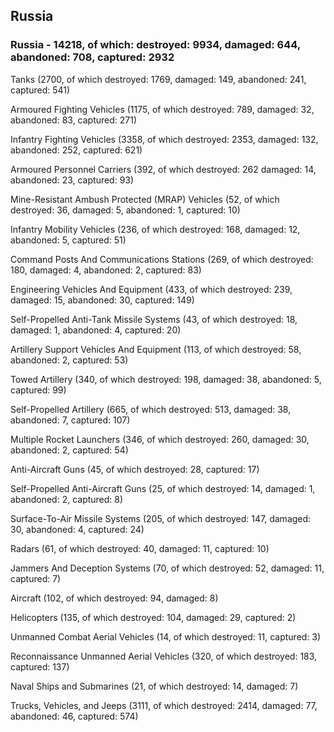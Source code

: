 
 
 ## Russia
 
 ### Russia - 14218, of which: destroyed: 9934, damaged: 644, abandoned: 708, captured: 2932

 

 

 Tanks (2700, of which destroyed: 1769, damaged: 149, abandoned: 241, captured: 541)

 Armoured Fighting Vehicles (1175, of which destroyed: 789, damaged: 32, abandoned: 83, captured: 271)

 Infantry Fighting Vehicles (3358, of which destroyed: 2353, damaged: 132, abandoned: 252, captured: 621)

 Armoured Personnel Carriers (392, of which destroyed: 262 damaged: 14, abandoned: 23, captured: 93)

 Mine-Resistant Ambush Protected (MRAP) Vehicles (52, of which destroyed: 36, damaged: 5, abandoned: 1, captured: 10)

 Infantry Mobility Vehicles (236, of which destroyed: 168, damaged: 12, abandoned: 5, captured: 51)

 Command Posts And Communications Stations (269, of which destroyed: 180, damaged: 4, abandoned: 2, captured: 83)

 Engineering Vehicles And Equipment (433, of which destroyed: 239, damaged: 15, abandoned: 30, captured: 149)

 Self-Propelled Anti-Tank Missile Systems (43, of which destroyed: 18, damaged: 1, abandoned: 4, captured: 20)

 Artillery Support Vehicles And Equipment (113, of which destroyed: 58, abandoned: 2, captured: 53)

 Towed Artillery (340, of which destroyed: 198, damaged: 38, abandoned: 5, captured: 99)

 Self-Propelled Artillery (665, of which destroyed: 513, damaged: 38, abandoned: 7, captured: 107)

 Multiple Rocket Launchers (346, of which destroyed: 260, damaged: 30, abandoned: 2, captured: 54)

 Anti-Aircraft Guns (45, of which destroyed: 28, captured: 17)

 Self-Propelled Anti-Aircraft Guns (25, of which destroyed: 14, damaged: 1, abandoned: 2, captured: 8)

 Surface-To-Air Missile Systems (205, of which destroyed: 147, damaged: 30, abandoned: 4, captured: 24)

 Radars (61, of which destroyed: 40, damaged: 11, captured: 10)

 Jammers And Deception Systems (70, of which destroyed: 52, damaged: 11, captured: 7)

 Aircraft (102, of which destroyed: 94, damaged: 8)

 Helicopters (135, of which destroyed: 104, damaged: 29, captured: 2)

 Unmanned Combat Aerial Vehicles (14, of which destroyed: 11, captured: 3)

 Reconnaissance Unmanned Aerial Vehicles (320, of which destroyed: 183, captured: 137)

 Naval Ships and Submarines (21, of which destroyed: 14, damaged: 7)

 Trucks, Vehicles, and Jeeps (3111, of which destroyed: 2414, damaged: 77, abandoned: 46, captured: 574)

